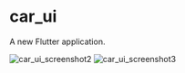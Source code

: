 # car_ui

A new Flutter application.

![car_ui_screenshot2](https://user-images.githubusercontent.com/42887995/102858842-f5fcf400-4450-11eb-90e7-d434e6c844c1.png)
![car_ui_screenshot3](https://user-images.githubusercontent.com/42887995/102858856-f9907b00-4450-11eb-9457-8b2930501187.png)

